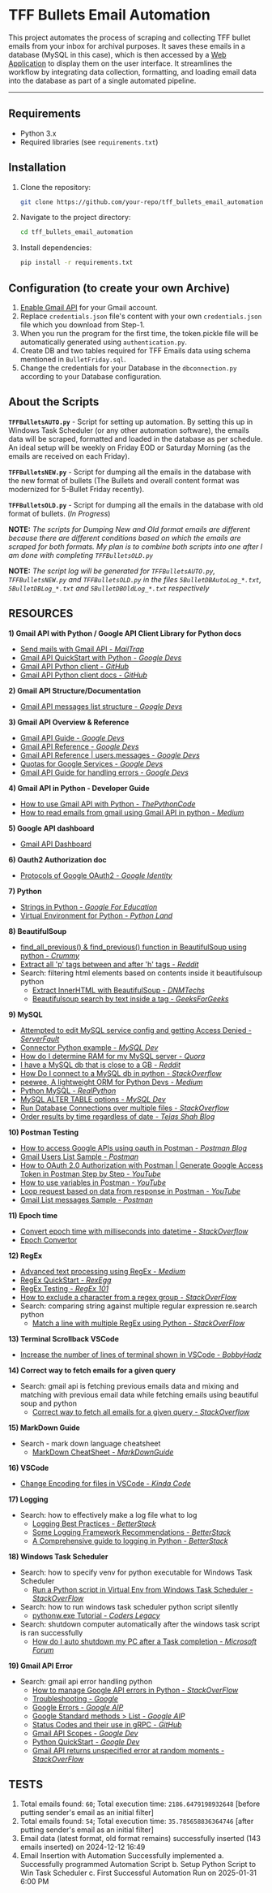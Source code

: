 # TFF Bullets Email Automation

This project automates the process of scraping and collecting TFF bullet emails from your inbox for archival purposes. It saves these emails in a database (MySQL in this case), which is then accessed by a [Web Application](https://github.com/vatsal2297/Tim-Ferriss-Bullet-Friday-Archive) to display them on the user interface. It streamlines the workflow by integrating data collection, formatting, and loading email data into the database as part of a single automated pipeline.

---

## Requirements

- Python 3.x
- Required libraries (see `requirements.txt`)

## Installation

1. Clone the repository:
    ```bash
    git clone https://github.com/your-repo/tff_bullets_email_automation.git
    ```
2. Navigate to the project directory:
    ```bash
    cd tff_bullets_email_automation
    ```
3. Install dependencies:
    ```bash
    pip install -r requirements.txt
    ```

## Configuration (to create your own Archive)

1. [Enable Gmail API](https://thepythoncode.com/article/use-gmail-api-in-python) for your Gmail account.
2. Replace `credentials.json` file's content with your own `credentials.json` file which you download from Step-1.
3. When you run the program for the first time, the token.pickle file will be automatically generated using `authentication.py`.
4. Create DB and two tables required for TFF Emails data using schema mentioned in `BulletFriday.sql`.
5. Change the credentials for your Database in the `dbconnection.py` according to your Database configuration.

## About the Scripts

**`TFFBulletsAUTO.py`** - Script for setting up automation. By setting this up in Windows Task Scheduler (or any other automation software), the emails data will be scraped, formatted and loaded in the database as per schedule. An ideal setup will be weekly on Friday EOD or Saturday Morning (as the emails are received on each Friday).

**`TFFBulletsNEW.py`** - Script for dumping all the emails in the database with the new format of bullets (The Bullets and overall content format was modernized for 5-Bullet Friday recently).

**`TFFBulletsOLD.py`** - Script for dumping all the emails in the database with old format of bullets. (*In Progress*)

**NOTE:** *The scripts for Dumping New and Old format emails are different because there are different conditions based on which the emails are scraped for both formats. My plan is to combine both scripts into one after I am done with completing `TFFBulletsOLD.py`*

**NOTE:** *The script log will be generated for `TFFBulletsAUTO.py`, `TFFBulletsNEW.py` and `TFFBulletsOLD.py` in the files `5BulletDBAutoLog_*.txt`, `5BulletDBLog_*.txt` and `5BulletDBOldLog_*.txt` respectively*

## RESOURCES

**1) Gmail API with Python / Google API Client Library for Python docs**
- [Send mails with Gmail API - *MailTrap*](https://mailtrap.io/blog/send-emails-with-gmail-api/)
- [Gmail API QuickStart with Python - *Google Devs*](https://developers.google.com/gmail/api/quickstart/python)
- [Gmail API Python client - *GitHub*](https://github.com/googleapis/google-api-python-client)
- [Gmail API Python client docs - *GitHub*](https://github.com/googleapis/google-api-python-client/tree/main/docs)

**2) Gmail API Structure/Documentation**
- [Gmail API messages list structure - *Google Devs*](https://developers.google.com/resources/api-libraries/documentation/gmail/v1/python/latest/gmail_v1.users.messages.html#list)

**3) Gmail API Overview & Reference**
- [Gmail API Guide - *Google Devs*](https://developers.google.com/gmail/api/guides)
- [Gmail API Reference - *Google Devs*](https://developers.google.com/gmail/api/reference/rest)
- [Gmail API Reference | users.messages - *Google Devs*](https://developers.google.com/gmail/api/reference/rest/v1/users.messages)
- [Quotas for Google Services - *Google Devs*](https://developers.google.com/apps-script/guides/services/quotas#:~:text=Email%20recipients%20per,1%2C500*%20%2F%20day)
- [Gmail API Guide for handling errors - *Google Devs*](https://developers.google.com/gmail/api/guides/handle-errors)

**4) Gmail API in Python - Developer Guide**
- [How to use Gmail API with Python - *ThePythonCode*](https://thepythoncode.com/article/use-gmail-api-in-python)
- [How to read emails from gmail using Gmail API in python - *Medium*](https://medium.com/@preetipriyanka24/how-to-read-emails-from-gmail-using-gmail-api-in-python-20f7d9d09ae9)

**5) Google API dashboard**
- [Gmail API Dashboard](https://console.developers.google.com/apis/dashboard)

**6) Oauth2 Authorization doc**
- [Protocols of Google OAuth2 - *Google Identity*](https://developers.google.com/identity/protocols/oauth2/)

**7) Python**
- [Strings in Python - *Google For Education*](https://developers.google.com/edu/python/strings)
- [Virtual Environment for Python - *Python Land*](https://python.land/virtual-environments/virtualenv)

**8) BeautifulSoup**
- [find_all_previous() & find_previous() function in BeautifulSoup using python - *Crummy*](https://www.crummy.com/software/BeautifulSoup/bs4/doc/#find-all-previous-and-find-previous)
- [Extract all 'p' tags between and after 'h' tags - *Reddit*](https://www.reddit.com/r/webscraping/comments/xgrh2o/extract_all_p_tags_between_after_h_tags/)
- Search: filtering html elements based on contents inside it beautifulsoup python
    - [Extract InnerHTML with BeautifulSoup - *DNMTechs*](https://dnmtechs.com/extracting-innerhtml-with-beautifulsoup-in-python-3/)
    - [Beautifulsoup search by text inside a tag - *GeeksForGeeks*](https://www.geeksforgeeks.org/beautifulsoup-search-by-text-inside-a-tag/)

**9) MySQL**
- [Attempted to edit MySQL service config and getting Access Denied - *ServerFault*](https://serverfault.com/questions/240246/attempted-to-edit-mysql-service-config-and-getting-access-denied)
- [Connector Python example - *MySQL Dev*](https://dev.mysql.com/doc/connector-python/en/connector-python-example-connecting.html)
- [How do I determine RAM for my MySQL server - *Quora*](https://www.quora.com/How-do-I-determine-how-much-RAM-I-need-for-a-MySQL-server-Our-database-is-big-20-GB-dump-file-and-our-current-server-has-64-GB-of-memory-of-which-58-GB-is-allocated-to-InnoDB-buffer-pool-which-is-all-used-Should-I)
- [I have a MySQL db that is close to a GB - *Reddit*](https://www.reddit.com/r/Database/comments/15e1y2z/i_have_a_mysql_database_that_is_close_to_a/)
- [How Do I connect to a MySQL db in python - *StackOverflow*](https://stackoverflow.com/questions/372885/how-do-i-connect-to-a-mysql-database-in-python)
- [peewee, A lightweight ORM for Python Devs - *Medium*](https://medium.com/@HeCanThink/peewee-a-lightweight-orm-for-python-developers-953e84c66cc4)
- [Python MySQL - *RealPython*](https://realpython.com/python-mysql/)
- [MySQL ALTER TABLE options - *MySQL Dev*](https://dev.mysql.com/doc/refman/8.0/en/alter-table.html)
- [Run Database Connections over multiple files - *StackOverflow*](https://stackoverflow.com/questions/65995708/run-database-connection-over-multiple-files)
- [Order results by time regardless of date - *Tejas Shah Blog*](https://tejasnshah.wordpress.com/2009/03/24/sql-server-select-result-order-by-time/)

**10) Postman Testing**
- [How to access Google APIs using oauth in Postman - *Postman Blog*](https://blog.postman.com/how-to-access-google-apis-using-oauth-in-postman/)
- [Gmail Users List Sample - *Postman*](https://www.postman.com/api-evangelist/google/request/esog3c2/gmail-users-messages-list?tab=headers)
- [How to OAuth 2.0 Authorization with Postman | Generate Google Access Token in Postman Step by Step - *YouTube*](https://www.youtube.com/watch?v=zHfR96IZECQ)
- [How to use variables in Postman - *YouTube*](https://www.youtube.com/watch?v=BKLC-_C9fxE)
- [Loop request based on data from response in Postman - *YouTube*](https://www.youtube.com/watch?v=4wuvgX-egdc)
- [Gmail List messages Sample - *Postman*](https://www.postman.com/postman/google-api-workspace/request/8zpb3is/list-messages?tab=params)

**11) Epoch time**
- [Convert epoch time with milliseconds into datetime - *StackOverflow*](https://stackoverflow.com/questions/21787496/converting-epoch-time-with-milliseconds-to-datetime)
- [Epoch Convertor](https://www.epochconverter.com/)

**12) RegEx**
- [Advanced text processing using RegEx - *Medium*](https://medium.com/@monicanogueras/15-examples-for-advanced-text-processing-using-regex-48223adc720d)
- [RegEx QuickStart - *RexEgg*](https://www.rexegg.com/regex-quickstart.php)
- [RegEx Testing - *RegEx 101*](https://regex101.com/)
- [How to exclude a character from a regex group - *StackOverFlow*](https://stackoverflow.com/questions/4108561/how-to-exclude-a-character-from-a-regex-group)
- Search: comparing string against multiple regular expression re.search python
    - [Match a line with multiple RegEx using Python - *StackOverFlow*](https://stackoverflow.com/questions/8888567/match-a-line-with-multiple-regex-using-python)

**13) Terminal Scrollback VSCode**
- [Increase the number of lines of terminal shown in VSCode - *BobbyHadz*](https://bobbyhadz.com/blog/vscode-increase-number-of-lines-shown-in-terminal)

**14) Correct way to fetch emails for a given query**
- Search: gmail api is fetching previous emails data and mixing and matching with previous email data while fetching emails using beautiful soup and python
    - [Correct way to fetch all emails for a given query - *StackOverflow*](https://stackoverflow.com/questions/38963771/gmail-api-correct-way-to-fetch-all-emails-for-a-given-query)

**15) MarkDown Guide**
- Search - mark down language cheatsheet
    - [MarkDown CheatSheet - *MarkDownGuide*](https://www.markdownguide.org/cheat-sheet/)

**16) VSCode** 
- [Change Encoding for files in VSCode - *Kinda Code*](https://www.kindacode.com/article/how-to-change-file-encoding-in-vs-code#change-encoding-for-a-single-file)

**17) Logging**
- Search: how to effectively make a log file what to log
    - [Logging Best Practices - *BetterStack*](https://betterstack.com/community/guides/logging/logging-best-practices/)
    - [Some Logging Framework Recommendations - *BetterStack*](https://betterstack.com/community/guides/logging/logging-framework/#some-logging-framework-recommendations)
    - [A Comprehensive guide to logging in Python - *BetterStack*](https://betterstack.com/community/guides/logging/how-to-start-logging-with-python/)

**18) Windows Task Scheduler**
- Search: how to specify venv for python executable for Windows Task Scheduler
    - [Run a Python script in Virtual Env from Windows Task Scheduler - *StackOverFlow*](https://stackoverflow.com/questions/34622514/run-a-python-script-in-virtual-environment-from-windows-task-scheduler)
- Search: how to run windows task scheduler python script silently
    - [pythonw.exe Tutorial - *Coders Legacy*](https://coderslegacy.com/pythonw-exe-tutorial/)
- Search: shutdown computer automatically after the windows task script is ran successfully
    - [How do I auto shutdown my PC after a Task completion - *Microsoft Forum*](https://answers.microsoft.com/en-us/windows/forum/all/how-do-i-auto-shutdown-my-pc-after-a-programtask/e0471b1b-e3c4-473b-a968-80e2964cda48)

**19) Gmail API Error**
- Search: gmail api error handling python
    - [How to manage Google API errors in Python - *StackOverFlow*](https://stackoverflow.com/questions/23945784/how-to-manage-google-api-errors-in-python)
    - [Troubleshooting - *Google*](https://cloud.google.com/apis/docs/troubleshooting)
    - [Google Errors - *Google AIP*](https://google.aip.dev/193)
    - [Google Standard methods > List - *Google AIP*](https://google.aip.dev/132)
    - [Status Codes and their use in gRPC - *GitHub*](https://github.com/grpc/grpc/blob/master/doc/statuscodes.md)
    - [Gmail API Scopes - *Google Dev*](https://developers.google.com/gmail/api/auth/scopes)
    - [Python QuickStart - *Google Dev*](https://developers.google.com/gmail/api/quickstart/python)
    - [Gmail API returns unspecified error at random moments - *StackOverFlow*](https://stackoverflow.com/questions/31109540/gmail-api-returns-unspeficied-error-at-random-moments)

## TESTS

1. Total emails found: `60`; Total execution time: `2186.6479198932648` [before putting sender's email as an initial filter]
2. Total emails found: `54`; Total execution time: `35.785658836364746` [after putting sender's email as an initial filter]
3. Email data (latest format, old format remains) successfully inserted (143 emails inserted) on 2024-12-12 16:49
4. Email Insertion with Automation Successfully implemented 
  a. Successfully programmed Automation Script
  b. Setup Python Script to Win Task Scheduler 
  c. First Successful Automation Run on 2025-01-31 6:00 PM
